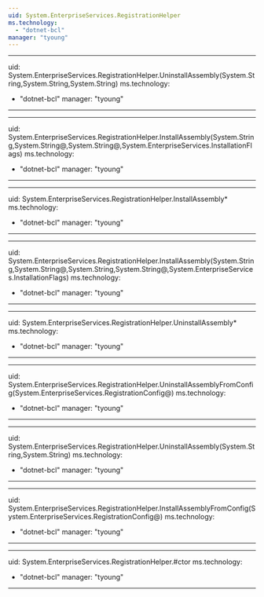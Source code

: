 ```yaml
---
uid: System.EnterpriseServices.RegistrationHelper
ms.technology: 
  - "dotnet-bcl"
manager: "tyoung"
---
```


---
uid: System.EnterpriseServices.RegistrationHelper.UninstallAssembly(System.String,System.String,System.String)
ms.technology: 
  - "dotnet-bcl"
manager: "tyoung"
---

---
uid: System.EnterpriseServices.RegistrationHelper.InstallAssembly(System.String,System.String@,System.String@,System.EnterpriseServices.InstallationFlags)
ms.technology: 
  - "dotnet-bcl"
manager: "tyoung"
---

---
uid: System.EnterpriseServices.RegistrationHelper.InstallAssembly*
ms.technology: 
  - "dotnet-bcl"
manager: "tyoung"
---

---
uid: System.EnterpriseServices.RegistrationHelper.InstallAssembly(System.String,System.String@,System.String,System.String@,System.EnterpriseServices.InstallationFlags)
ms.technology: 
  - "dotnet-bcl"
manager: "tyoung"
---

---
uid: System.EnterpriseServices.RegistrationHelper.UninstallAssembly*
ms.technology: 
  - "dotnet-bcl"
manager: "tyoung"
---

---
uid: System.EnterpriseServices.RegistrationHelper.UninstallAssemblyFromConfig(System.EnterpriseServices.RegistrationConfig@)
ms.technology: 
  - "dotnet-bcl"
manager: "tyoung"
---

---
uid: System.EnterpriseServices.RegistrationHelper.UninstallAssembly(System.String,System.String)
ms.technology: 
  - "dotnet-bcl"
manager: "tyoung"
---

---
uid: System.EnterpriseServices.RegistrationHelper.InstallAssemblyFromConfig(System.EnterpriseServices.RegistrationConfig@)
ms.technology: 
  - "dotnet-bcl"
manager: "tyoung"
---

---
uid: System.EnterpriseServices.RegistrationHelper.#ctor
ms.technology: 
  - "dotnet-bcl"
manager: "tyoung"
---
